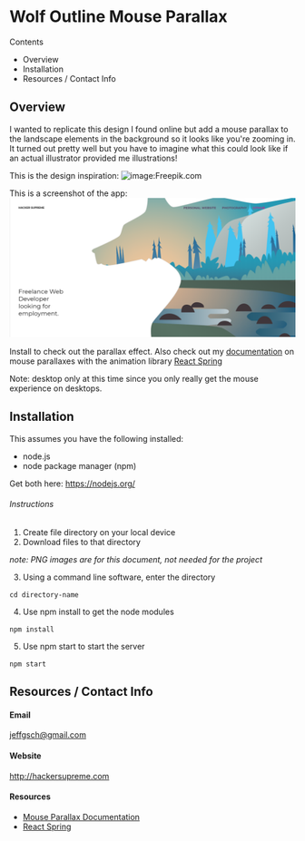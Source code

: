 # Wolf Outline Mouse Parallax

Contents 

- Overview
- Installation
- Resources / Contact Info

## Overview

I wanted to replicate this design I found online but add a mouse parallax to the landscape elements in the background so it looks like you're zooming in. It turned out pretty well but you have to imagine what this could look like if an actual illustrator provided me illustrations!

This is the design inspiration:
![image:Freepik.com](/example.jpg)

This is a screenshot of the app:
![screenshot](/screenshot.PNG)

Install to check out the parallax effect. Also check out my [documentation](https://github.com/hackersupreme/mouse-parallax-example-documentation) on mouse parallaxes with the animation library [React Spring](https://www.react-spring.io/)

Note: desktop only at this time since you only really get the mouse experience on desktops.

## Installation

This assumes you have the following installed:
  - node.js 
  - node package manager (npm)

Get both here: https://nodejs.org/

###### Instructions

1. Create file directory on your local device
2. Download files to that directory

_note: PNG images are for this document, not needed for the project_

3. Using a command line software, enter the directory
```
cd directory-name
```
4. Use npm install to get the node modules
```
npm install
```
5. Use npm start to start the server
```
npm start
```

## Resources / Contact Info

#### Email

jeffgsch@gmail.com

#### Website

http://hackersupreme.com

#### Resources

- [Mouse Parallax Documentation](https://github.com/hackersupreme/mouse-parallax-example-documentation)
- [React Spring](https://www.react-spring.io/)
